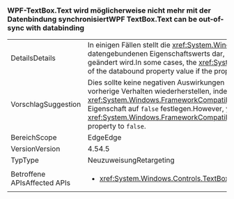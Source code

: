 ### <a name="wpf-textboxtext-can-be-out-of-sync-with-databinding"></a><span data-ttu-id="092e5-101">WPF-TextBox.Text wird möglicherweise nicht mehr mit der Datenbindung synchronisiert</span><span class="sxs-lookup"><span data-stu-id="092e5-101">WPF TextBox.Text can be out-of-sync with databinding</span></span>

|   |   |
|---|---|
|<span data-ttu-id="092e5-102">Details</span><span class="sxs-lookup"><span data-stu-id="092e5-102">Details</span></span>|<span data-ttu-id="092e5-103">In einigen Fällen stellt die <xref:System.Windows.Controls.TextBox.Text>-Eigenschaft einen früheren Wert des datengebundenen Eigenschaftswerts dar, wenn die Eigenschaft während eines Datenbindungsschreibvorgangs geändert wird.</span><span class="sxs-lookup"><span data-stu-id="092e5-103">In some cases, the <xref:System.Windows.Controls.TextBox.Text> property reflects a previous value of the databound property value if the property is modified during a databinding write operation.</span></span>|
|<span data-ttu-id="092e5-104">Vorschlag</span><span class="sxs-lookup"><span data-stu-id="092e5-104">Suggestion</span></span>|<span data-ttu-id="092e5-105">Dies sollte keine negativen Auswirkungen haben.</span><span class="sxs-lookup"><span data-stu-id="092e5-105">This should have no negative impact.</span></span> <span data-ttu-id="092e5-106">Sie können jedoch das vorherige Verhalten wiederherstellen, indem Sie die <xref:System.Windows.FrameworkCompatibilityPreferences.KeepTextBoxDisplaySynchronizedWithTextProperty>-Eigenschaft auf <code>false</code> festlegen.</span><span class="sxs-lookup"><span data-stu-id="092e5-106">However, you can restore the previous behavior by setting the <xref:System.Windows.FrameworkCompatibilityPreferences.KeepTextBoxDisplaySynchronizedWithTextProperty> property to <code>false</code>.</span></span>|
|<span data-ttu-id="092e5-107">Bereich</span><span class="sxs-lookup"><span data-stu-id="092e5-107">Scope</span></span>|<span data-ttu-id="092e5-108">Edge</span><span class="sxs-lookup"><span data-stu-id="092e5-108">Edge</span></span>|
|<span data-ttu-id="092e5-109">Version</span><span class="sxs-lookup"><span data-stu-id="092e5-109">Version</span></span>|<span data-ttu-id="092e5-110">4.5</span><span class="sxs-lookup"><span data-stu-id="092e5-110">4.5</span></span>|
|<span data-ttu-id="092e5-111">Typ</span><span class="sxs-lookup"><span data-stu-id="092e5-111">Type</span></span>|<span data-ttu-id="092e5-112">Neuzuweisung</span><span class="sxs-lookup"><span data-stu-id="092e5-112">Retargeting</span></span>|
|<span data-ttu-id="092e5-113">Betroffene APIs</span><span class="sxs-lookup"><span data-stu-id="092e5-113">Affected APIs</span></span>|<ul><li><xref:System.Windows.Controls.TextBox.Text?displayProperty=nameWithType></li></ul>|

